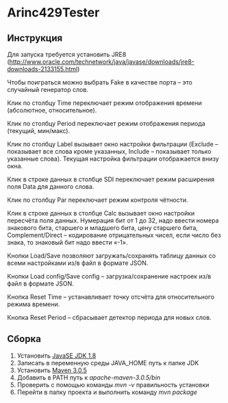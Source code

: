 # Arinc429Tester

## Инструкция

Для запуска требуется установить JRE8 (http://www.oracle.com/technetwork/java/javase/downloads/jre8-downloads-2133155.html)

Чтобы поиграться можно выбрать Fake в качестве порта  – это случайный генератор слов.

Клик по столбцу Time переключает режим отображения времени (абсолютное, относительное).

Клик по столбцу Period переключает режим отображения периода (текущий, мин/макс).

Клик по столбцу Label вызывает окно настройки фильтрации (Exclude – показывает все слова кроме указанных, Include – показывает только указанные слова). Текущая настройка фильтрации отображается внизу окна.

Клик в строке данных в столбце SDI переключает режим расширения поля Data для данного слова.

Клик по столбцу Par переключает режим контроля чётности.

Клик в строке данных в столбце Calc вызывает окно настройки пересчёта поля данных. Нумерация бит от 1 до 32, надо ввести номера знакового бита, старшего и младшего бита, цену старшего бита, Complement/Direct – кодирование отрицательных чисел, если число без знака, то знаковый бит надо ввести «-1».

Кнопки Load/Save позволяют загружать/сохранять таблицу данных со всеми настройками из/в файл в формате JSON.

Кнопки Load config/Save config – загрузка/сохранение настроек из/в файл в формате JSON.

Кнопка Reset Time – устанавливает точку отсчёта для относительного режима времени.

Кнопка Reset Period – сбрасывает детектор периода для новых слов.


## Сборка

1. Установить [JavaSE JDK 1.8](http://www.oracle.com/technetwork/java/javase/downloads/index.html)
  1. Записать в переменную среды JAVA_HOME путь к папке JDK
2. Установить [Maven 3.0.5](https://archive.apache.org/dist/maven/maven-3/3.0.5/binaries/)
  1. Добавить в PATH путь к *apache-maven-3.0.5/bin*
  2. Проверить с помощью команды *mvn -v* правильность установки
3. Перейти в папку проекта и выполнить команду *mvn package*
